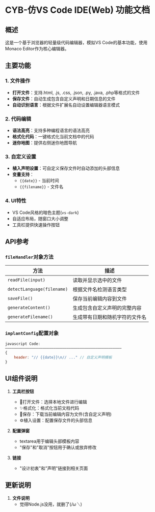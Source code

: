 # CYB-仿VS Code IDE(Web) 功能文档

## 概述
这是一个基于浏览器的轻量级代码编辑器，模拟VS Code的基本功能，使用Monaco Editor作为核心编辑器。

## 主要功能

### 1. 文件操作
- **打开文件**：支持.html, .js, .css, .json, .py, .java, .php等格式的文件
- **保存文件**：自动生成包含自定义声明和日期信息的文件
- **自动识别语言**：根据文件扩展名自动设置编辑器语言模式

### 2. 代码编辑
- **语法高亮**：支持多种编程语言的语法高亮
- **格式化代码**：一键格式化当前文档中的代码
- **迷你地图**：提供右侧迷你地图导航

### 3. 自定义设置
- **植入声明设置**：可自定义保存文件时自动添加的头部信息
- **变量支持**：
  - `{{date}}` - 当前时间
  - `{{filename}}` - 文件名

### 4. UI特性
- VS Code风格的暗色主题(`vs-dark`)
- 自适应布局，随窗口大小调整
- 工具栏提供快速操作按钮

## API参考

### `fileHandler`对象方法
| 方法 | 描述 |
|------|------|
| `readFile(input)` | 读取并显示选中的文件 |
| `detectLanguage(filename)` | 根据文件名检测语言类型 |
| `saveFile()` | 保存当前编辑内容到文件 |
| `generateContent()` | 生成包含自定义声明的完整内容 |
| `generateFilename()` | 生成带有日期和随机字符的文件名 |

### `implantConfig`配置对象
```javascript
javascript Code:
—————————————————————————————————————————————————————
{
    header: "// {{date}}\n// ..." // 自定义声明模板
}
```

## UI组件说明

1. **工具栏按钮**
   - 📁打开文件：选择本地文件进行编辑
   - ✨格式化：格式化当前文档代码
   - 💾保存：下载当前编辑内容为文件(含自定义声明)
   - ⚙️植入设置：配置保存文件的头部信息

2. **配置弹窗**
   - textarea用于编辑头部模板内容 
   - "保存"和"取消"按钮用于确认或放弃修改

3. **链接**
   - "设计初衷"和"声明"链接到相关页面

## 更新说明

1. **文件说明**
   - 觉得Node.js没用，就删了(*/ω＼*)